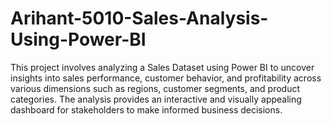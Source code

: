 # Arihant-5010-Sales-Analysis-Using-Power-BI
This project involves analyzing a Sales Dataset using Power BI to uncover insights into sales performance, customer behavior, and profitability across various dimensions such as regions, customer segments, and product categories. The analysis provides an interactive and visually appealing dashboard for stakeholders to make informed business decisions.
